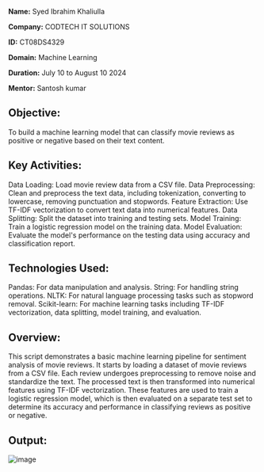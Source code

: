 **Name:** Syed Ibrahim Khaliulla

**Company:** CODTECH IT SOLUTIONS

**ID:** CT08DS4329

**Domain:** Machine Learning

**Duration:** July 10 to August 10 2024

**Mentor:** Santosh kumar

## **Objective:**

To build a machine learning model that can classify movie reviews as positive or negative based on their text content.

## **Key Activities:**

Data Loading: Load movie review data from a CSV file.
Data Preprocessing: Clean and preprocess the text data, including tokenization, converting to lowercase, removing punctuation and stopwords.
Feature Extraction: Use TF-IDF vectorization to convert text data into numerical features.
Data Splitting: Split the dataset into training and testing sets.
Model Training: Train a logistic regression model on the training data.
Model Evaluation: Evaluate the model's performance on the testing data using accuracy and classification report.

## **Technologies Used:**

Pandas: For data manipulation and analysis.
String: For handling string operations.
NLTK: For natural language processing tasks such as stopword removal.
Scikit-learn: For machine learning tasks including TF-IDF vectorization, data splitting, model training, and evaluation.

## **Overview:**

This script demonstrates a basic machine learning pipeline for sentiment analysis of movie reviews. It starts by loading a dataset of movie reviews from a CSV file. Each review undergoes preprocessing to remove noise and standardize the text. The processed text is then transformed into numerical features using TF-IDF vectorization. These features are used to train a logistic regression model, which is then evaluated on a separate test set to determine its accuracy and performance in classifying reviews as positive or negative.

## **Output:**


![image](https://github.com/user-attachments/assets/e17d3197-1868-45e3-854e-9e99a04ee2ba)
